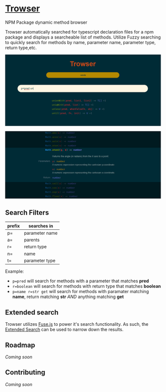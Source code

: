 # [Trowser](https://trowser.onrender.com/)

NPM Package dynamic method browser

Trowser automatically searched for typescript declaration files for a npm package and displays a searcheable list of methods. Utilize Fuzzy searching to quickly search for methods by name, parameter name, parameter type, return type,etc.

![Ramda Example](/readmeAssets/ramdaExample.png)

![Details](readmeAssets/Details.png)

## Search Filters

| prefix | searches in    |
| ------ | -------------- |
| p=     | parameter name |
| a=     | parents        |
| r=     | return type    |
| n=     | name           |
| t=     | parameter type |

Example:

- `p=pred` will search for methods with a parameter that matches **pred**
- `r=boolean` will search for methods with return type that matches **boolean**
- `p=name r=str get` will search for methods with paramater matching **name**, return matching **str** _AND_ anything matching **get**

## Extended search

Trowser utilizes [Fuse.js](https://fusejs.io/) to power it's search functionality. As such, the [Extended Search](https://fusejs.io/examples.html#extended-search) can be used to narrow down the results.

## Roadmap

*Coming soon*

## Contributing

*Coming soon*